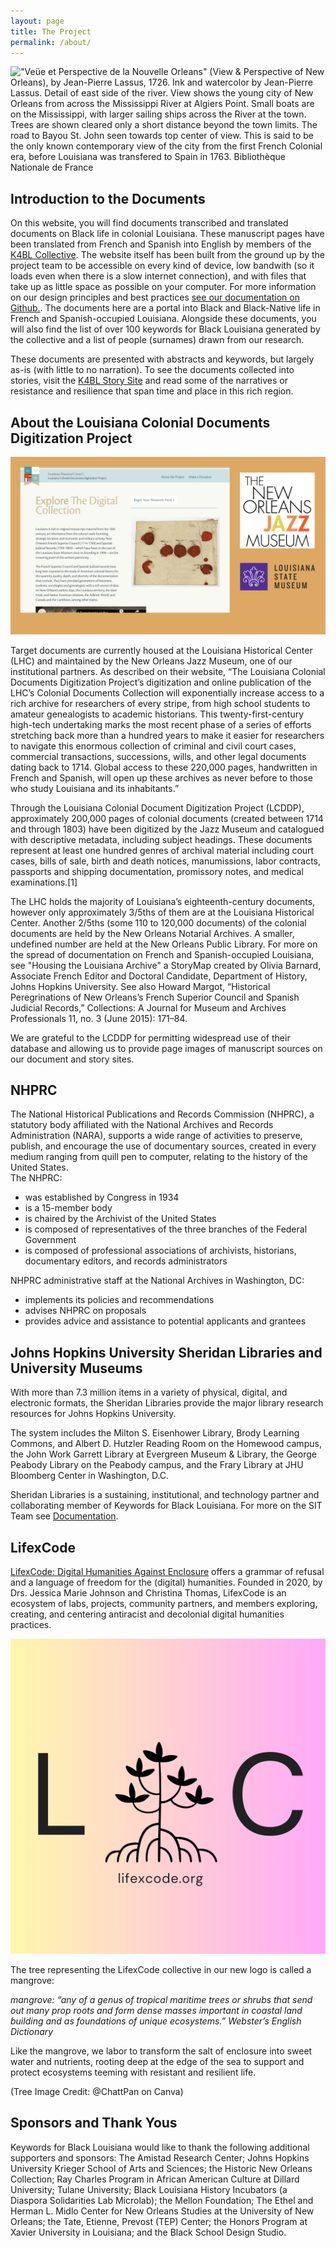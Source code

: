 ```yaml
---
layout: page
title: The Project
permalink: /about/
---
```

!["Veüe et Perspective de la Nouvelle Orleans" (View & Perspective of New Orleans), by Jean-Pierre Lassus, 1726. Ink and watercolor by Jean-Pierre Lassus. Detail of east side of the river. View shows the young city of New Orleans from across the Mississippi River at Algiers Point. Small boats are on the Mississippi, with larger sailing ships across the River at the town. Trees are shown cleared only a short distance beyond the town limits. The road to Bayou St. John seen towards top center of view. This is said to be the only known contemporary view of the city from the first French Colonial era, before Louisiana was transfered to Spain in 1763. Bibliothèque Nationale de France](/assets/figures/lassusveueneworleansDETAIL318kb.jpg)  

## Introduction to the Documents  

On this website, you will find documents transcribed and translated documents on Black life in colonial Louisiana. These manuscript pages have been translated from French and Spanish into English by members of the [K4BL Collective](https://docs.k4bl.org/team/). The website itself has been built from the ground up by the project team to be accessible on every kind of device, low bandwith (so it loads even when there is a slow internet connection), and with files that take up as little space as possible on your computer. For more information on our design principles and best practices [see our documentation on Github.](https://github.com/lxcprojects/k4bl). The documents here are a portal into Black and Black-Native life in French and Spanish-occupied Louisiana. Alongside these documents, you will also find the list of over 100 keywords for Black Louisiana generated by the collective and a list of people (surnames) drawn from our research.

These documents are presented with abstracts and keywords, but largely as-is (with little to no narration). To see the documents collected into stories, visit the [K4BL Story Site](http://stories.k4bl.org) and read some of the narratives or resistance and resilience that span time and place in this rich region.

## About the Louisiana Colonial Documents Digitization Project

![Louisiana Colonial Documents Digitization Project screenshot, the New Orleans Jazz Museum logo and the Louisiana State Museum logos](/assets/figures/lacolonialdocscredit.jpg)  

Target documents are currently housed at the Louisiana Historical Center (LHC) and maintained by the New Orleans Jazz Museum, one of our institutional partners. As described on their website, “The Louisiana Colonial Documents Digitization Project’s digitization and online publication of the LHC’s Colonial Documents Collection will exponentially increase access to a rich archive for researchers of every stripe, from high school students to amateur genealogists to academic historians. This twenty-first-century high-tech undertaking marks the most recent phase of a series of efforts stretching back more than a hundred years to make it easier for researchers to navigate this enormous collection of criminal and civil court cases, commercial transactions, successions, wills, and other legal documents dating back to 1714. Global access to these 220,000 pages, handwritten in French and Spanish, will open up these archives as never before to those who study Louisiana and its inhabitants.”

Through the Louisiana Colonial Document Digitization Project (LCDDP), approximately 200,000 pages of colonial documents (created between 1714 and through 1803) have been digitized by the Jazz Museum and catalogued with descriptive metadata, including subject headings. These documents represent at least one hundred genres of archival material including court cases, bills of sale, birth and death notices, manumissions, labor contracts, passports and shipping documentation, promissory notes, and medical examinations.[1] 

The LHC holds the majority of Louisiana’s eighteenth-century documents, however only approximately 3/5ths of them are at the Louisiana Historical Center. Another 2/5ths (some 110 to 120,000 documents) of the colonial documents are held by the New Orleans Notarial Archives. A smaller, undefined number are held at the New Orleans Public Library. For more on the spread of documentation on French and Spanish-occupied Louisiana, see "Housing the Louisiana Archive" a StoryMap created by Olivia Barnard, Associate French Editor and Doctoral Candidate, Department of History, Johns Hopkins University. See also Howard Margot, “Historical Peregrinations of New Orleans’s French Superior Council and Spanish Judicial Records,” Collections: A Journal for Museum and Archives Professionals 11, no. 3 (June 2015): 171–84.

We are grateful to the LCDDP for permitting widespread use of their database and allowing us to provide page images of manuscript sources on our document and story sites.

## NHPRC

The National Historical Publications and Records Commission (NHPRC), a statutory body affiliated with the National Archives and Records Administration (NARA), supports a wide range of activities to preserve, publish, and encourage the use of documentary sources, created in every medium ranging from quill pen to computer, relating to the history of the United States.  
The NHPRC:
* was established by Congress in 1934  
* is a 15-member body
* is chaired by the Archivist of the United States
* is composed of representatives of the three branches of the Federal Government
* is composed of professional associations of archivists, historians, documentary editors, and records administrators
 
NHPRC administrative staff at the National Archives in Washington, DC:
* implements its policies and recommendations
* advises NHPRC on proposals
* provides advice and assistance to potential applicants and grantees  

## Johns Hopkins University Sheridan Libraries and University Museums

With more than 7.3 million items in a variety of physical, digital, and electronic formats, the Sheridan Libraries provide the major library research resources for Johns Hopkins University.

The system includes the Milton S. Eisenhower Library, Brody Learning Commons, and Albert D. Hutzler Reading Room on the Homewood campus, the John Work Garrett Library at Evergreen Museum & Library, the George Peabody Library on the Peabody campus, and the Frary Library at JHU Bloomberg Center in Washington, D.C.

Sheridan Libraries is a sustaining, institutional, and technology partner and collaborating member of Keywords for Black Louisiana. For more on the SIT Team see [Documentation](https://github.com/lxcprojects/k4bl).  

## LifexCode  

[LifexCode: Digital Humanities Against Enclosure](http://lifexcode.org) offers a grammar of refusal and a language of freedom for the (digital) humanities. Founded in 2020, by Drs. Jessica Marie Johnson and Christina Thomas, LifexCode is an ecosystem of labs, projects, community partners, and members exploring, creating, and centering antiracist and decolonial digital humanities practices.   
  
![LifexCode logo with mangrove](/assets/figures/lxclogoNEW.jpg)  
  
The tree representing the LifexCode collective in our new logo is called a mangrove:  
 
*mangrove: “any of a genus of tropical maritime trees or shrubs that send out many prop roots and form dense masses important in coastal land building and as foundations of unique ecosystems.” Webster’s English Dictionary*

Like the mangrove, we labor to transform the salt of enclosure into sweet water and nutrients, rooting deep at the edge of the sea to support and protect ecosystems teeming with resistant and resilient life.  

(Tree Image Credit: @ChattPan on Canva)

## Sponsors and Thank Yous  

Keywords for Black Louisiana would like to thank the following additional supporters and sponsors: The Amistad Research Center; Johns Hopkins University Krieger School of Arts and Sciences; the Historic New Orleans Collection; Ray Charles Program in African American Culture at Dillard University; Tulane University; Black Louisiana History Incubators (a Diaspora Solidarities Lab Microlab); the Mellon Foundation; The Ethel and Herman L. Midlo Center for New Orleans Studies at the University of New Orleans; the Tate, Etienne, Prevost (TEP) Center; the Honors Program at Xavier University in Louisiana; and the Black School Design Studio.
